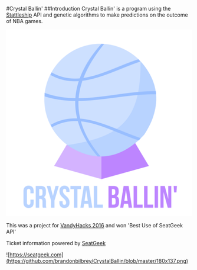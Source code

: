 #Crystal Ballin'
##Introduction
Crystal Ballin' is a program using the [Stattleship](https://www.stattleship.com/) API and genetic algorithms to make predictions on the outcome of NBA games.

![Crystal Ballin'](https://github.com/brandonbilbrey/CrystalBallin/blob/master/crystalballin.png)

This was a project for [VandyHacks 2016](http://www.vandyhacks.org) and won 'Best Use of SeatGeek API'

Ticket information powered by [SeatGeek](https://seatgeek.com)

![https://seatgeek.com](https://github.com/brandonbilbrey/CrystalBallin/blob/master/180x137.png)

